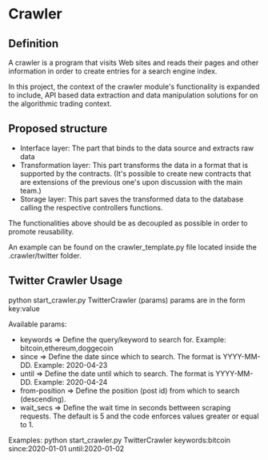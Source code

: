# Crawler

## Definition

A crawler is a program that visits Web sites and reads their pages and other information in order to create entries for a search engine index.

In this project, the context of the crawler module's functionality is expanded to include, API based data extraction and data manipulation solutions for on the algorithmic trading context.

## Proposed structure

- Interface layer: The part that binds to the data source and extracts raw data
- Transformation layer: This part transforms the data in a format that is supported by the contracts. (It's possible to create new contracts that are extensions of the previous one's upon discussion with the main team.)
- Storage layer: This part saves the transformed data to the database calling the respective controllers functions.

The functionalities above should be as decoupled as possible in order to promote reusability.

 An example can be found on the crawler_template.py file located inside the .crawler/twitter folder.

## Twitter Crawler Usage

python start_crawler.py TwitterCrawler (params) params are in the form key:value

Available params:
- keywords => Define the query/keyword to search for. Example: bitcoin,ethereum,doggecoin
- since => Define the date since which to search. The format is YYYY-MM-DD. Example: 2020-04-23
- until => Define the date until which to search. The format is YYYY-MM-DD. Example: 2020-04-24
- from-position => Define the position (post id) from which to search (descending).
- wait_secs => Define the wait time in seconds bettween scraping requests. The default is 5 and the code enforces values greater or equal to 1.

Examples:
python start_crawler.py TwitterCrawler keywords:bitcoin since:2020-01-01 until:2020-01-02